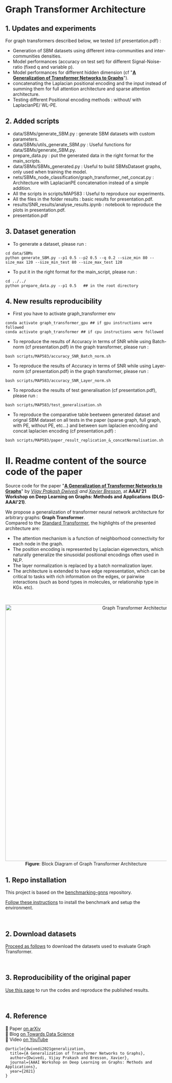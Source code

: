 # Graph Transformer Architecture
## 1. Updates and experiments

For graph transformers described below, we tested (cf presentation.pdf) : 
- Generation of SBM datasets using different intra-communities and inter-communities densities. 
- Model performances (accuracy on test set) for different Signal-Noise-ratio (fixed q and variable p).
- Model performances for different hidden dimension (cf "**[A Generalization of Transformer Networks to Graphs](https://arxiv.org/abs/2012.09699)**"). 
- concatenating the Laplacian positional encoding and the input instead of summing them for full attention architecture and sparse attention architecture.
- Testing different Positional encoding methods : without/ with LaplacianPE/ WL-PE.


## 2. Added scripts
- data/SBMs/generate_SBM.py : generate SBM datasets with custom parameters.
- data/SBMs/utils_generate_SBM.py : Useful functions for data/SBMs/generate_SBM.py.
- prepare_data.py : put the generated data in the right format for the main_scripts.
- data/SBMs/SBMs_generated.py : Useful to build SBMsDataset graphs, only used when training the model.
- nets/SBMs_node_classification/graph_transformer_net_concat.py : Architecture with LaplacianPE concatenation instead of a simple addition.
- All the scripts in scripts/MAP583 : Useful to reproduce our experiments.
- All the files in the folder results : basic results for presentation.pdf.
- results/SNR_results/analyse_results.ipynb : notebook to reproduce the plots in presentation.pdf.
- presentation.pdf

## 3. Dataset generation
- To generate a dataset, please run : 
```
cd data/SBMs
python generate_SBM.py --p1 0.5 --p2 0.5 --q 0.2 --size_min 80 --size_max 120 --size_min_test 80 --size_max_test 120
```
- To put it in the right format for the main_script, please run : 
```
cd ../../
python prepare_data.py --p1 0.5   ## in the root directory
```
## 4. New results reproducibility
- First you have to activate graph_transformer env
```
conda activate graph_transformer_gpu ## if gpu instructions were followed
conda activate graph_transformer ## if cpu instructions were followed
```
- To reproduce the results of Accuracy in terms of SNR while using Batch-norm (cf presentation.pdf) in the graph transformer, please run :
```
bash scripts/MAP583/accuracy_SNR_Batch_norm.sh
```

- To reproduce the results of Accuracy in terms of SNR while using Layer-norm (cf presentation.pdf) in the graph transformer, please run :
```
bash scripts/MAP583/accuracy_SNR_Layer_norm.sh
``` 
- To reproduce the results of test generalisation (cf presentation.pdf), please run :
```
bash scripts/MAP583/test_generalisation.sh
```
- To reproduce the comparative table beetween generated dataset and orignal SBM dataset on all tests in the paper (sparse graph, full graph, with PE, without PE, etc...) and between sum laplacien encoding and concat laplacien encoding (cf presentation.pdf) :
```
bash scripts/MAP583/paper_result_replication_&_concatNormalisation.sh
```

# II. Readme content of the source code of the paper

Source code for the paper "**[A Generalization of Transformer Networks to Graphs](https://arxiv.org/abs/2012.09699)**" by _[Vijay Prakash Dwivedi](https://github.com/vijaydwivedi75) and [Xavier Bresson](https://github.com/xbresson)_, at **AAAI'21 Workshop on Deep Learning on Graphs: Methods and Applications (DLG-AAAI'21)**.

We propose a generalization of transformer neural network architecture for arbitrary graphs: **Graph Transformer**. <br>Compared to the [Standard Transformer](https://papers.nips.cc/paper/2017/file/3f5ee243547dee91fbd053c1c4a845aa-Paper.pdf), the highlights of the presented architecture are: 

- The attention mechanism is a function of neighborhood connectivity for each node in the graph.  
- The position encoding is represented by Laplacian eigenvectors, which naturally generalize the sinusoidal positional encodings often used in NLP.  
- The layer normalization is replaced by a batch normalization layer.  
- The architecture is extended to have edge representation, which can be critical to tasks with rich information on the edges, or pairwise interactions (such as bond types in molecules, or relationship type in KGs. etc). 

<br>

<p align="center">
  <img src="./docs/graph_transformer.png" alt="Graph Transformer Architecture" width="800">
  <br>
  <b>Figure</b>: Block Diagram of Graph Transformer Architecture
</p>


## 1. Repo installation

This project is based on the [benchmarking-gnns](https://github.com/graphdeeplearning/benchmarking-gnns) repository.

[Follow these instructions](./docs/01_benchmark_installation.md) to install the benchmark and setup the environment.


<br>

## 2. Download datasets

[Proceed as follows](./docs/02_download_datasets.md) to download the datasets used to evaluate Graph Transformer.


<br>

## 3. Reproducibility of the original paper 

[Use this page](./docs/03_run_codes.md) to run the codes and reproduce the published results.


<br>

## 4. Reference 

:page_with_curl: Paper [on arXiv](https://arxiv.org/abs/2012.09699)    
:pencil: Blog [on Towards Data Science](https://towardsdatascience.com/graph-transformer-generalization-of-transformers-to-graphs-ead2448cff8b)    
:movie_camera: Video [on YouTube](https://www.youtube.com/watch?v=h-_HNeBmaaU&t=237s)    
```
@article{dwivedi2021generalization,
  title={A Generalization of Transformer Networks to Graphs},
  author={Dwivedi, Vijay Prakash and Bresson, Xavier},
  journal={AAAI Workshop on Deep Learning on Graphs: Methods and Applications},
  year={2021}
}
```


<br><br><br>


